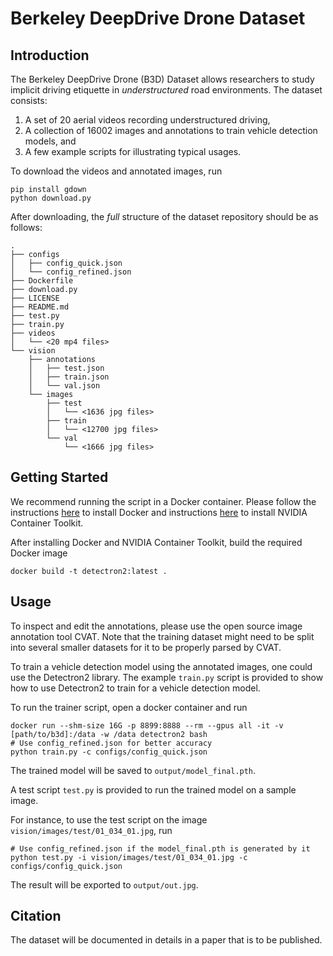 # Berkeley DeepDrive Drone Dataset

## Introduction

The Berkeley DeepDrive Drone (B3D) Dataset allows researchers to study implicit driving etiquette in *understructured* road environments.
The dataset consists:
1. A set of 20 aerial videos recording understructured driving,
2. A collection of 16002 images and annotations to train vehicle detection models, and
3. A few example scripts for illustrating typical usages.

To download the videos and annotated images, run
```
pip install gdown
python download.py
```

After downloading, the *full* structure of the dataset repository should be as follows:
```
.
├── configs
│   ├── config_quick.json
│   └── config_refined.json
├── Dockerfile
├── download.py
├── LICENSE
├── README.md
├── test.py
├── train.py
├── videos
│   └── <20 mp4 files>
└── vision
    ├── annotations
    │   ├── test.json
    │   ├── train.json
    │   └── val.json
    └── images
        ├── test
        │   └── <1636 jpg files>
        ├── train
        │   └── <12700 jpg files>
        └── val
            └── <1666 jpg files>
```

## Getting Started
We recommend running the script in a Docker container.
Please follow the instructions [here](https://docs.docker.com/engine/install/) to install Docker and 
instructions [here](https://github.com/NVIDIA/nvidia-docker) to install NVIDIA Container Toolkit.

After installing Docker and NVIDIA Container Toolkit, build the required Docker image
```
docker build -t detectron2:latest .
```

## Usage
To inspect and edit the annotations, please use the open source image annotation tool CVAT. 
Note that the training dataset might need to be split into several smaller datasets for it to be properly parsed by CVAT.

To train a vehicle detection model using the annotated images, one could use the Detectron2 library.
The example `train.py` script is provided to show how to use Detectron2 to train for a vehicle detection model.

To run the trainer script, open a docker container and run
```
docker run --shm-size 16G -p 8899:8888 --rm --gpus all -it -v [path/to/b3d]:/data -w /data detectron2 bash
# Use config_refined.json for better accuracy
python train.py -c configs/config_quick.json
```
The trained model will be saved to `output/model_final.pth`.

A test script `test.py` is provided to run the trained model on a sample image.

For instance, to use the test script on the image `vision/images/test/01_034_01.jpg`, run
```
# Use config_refined.json if the model_final.pth is generated by it
python test.py -i vision/images/test/01_034_01.jpg -c configs/config_quick.json
```
The result will be exported to `output/out.jpg`.

## Citation
The dataset will be documented in details in a paper that is to be published.
